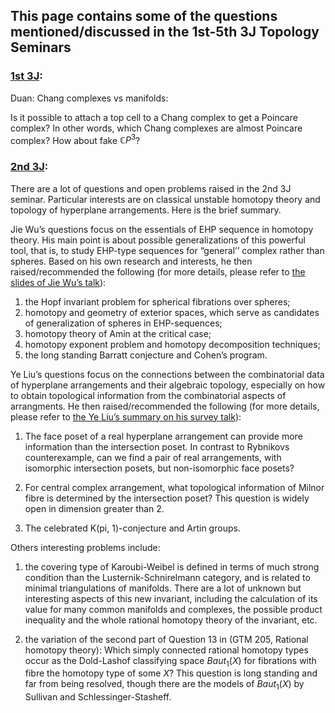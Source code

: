 ## This page contains some of the questions mentioned/discussed in the 1st-5th 3J Topology Seminars 

### [1st 3J](https://hrzsea.github.io/1st-3J-Topology-Seminar/):  
  
Duan: Chang complexes vs manifolds:  
  
Is it possible to attach a top cell to a Chang complex to get a Poincare complex? In other words, which Chang complexes are almost Poincare complex? How about fake $\mathbb{C}P^3$?  

### [2nd 3J](https://hrzsea.github.io/2nd-3J-Topology-Seminar/):   

There are a lot of questions and open problems raised in the 2nd 3J seminar. Particular interests are on classical unstable homotopy theory and topology of hyperplane arrangements. Here is the brief summary.  

Jie Wu’s questions focus on the essentials of EHP sequence in homotopy theory. His main point is about possible generalizations of this powerful tool, that is, to study EHP-type sequences for “general’’ complex rather than spheres. Based on his own research and interests, he then raised/recommended the following (for more details, please refer to [the slides of Jie Wu’s talk](3J-Topology-Seminar-talk(1).pdf)):

1.	the Hopf invariant problem for spherical fibrations over spheres;  
2.	homotopy and geometry of exterior spaces, which serve as candidates of generalization of spheres in EHP-sequences;
3.	homotopy theory of Amin at the critical case;  
4.	homotopy exponent problem and homotopy decomposition techniques;
5.	the long standing Barratt conjecture and Cohen’s program.

Ye Liu’s questions focus on the connections between the combinatorial data of hyperplane arrangements and their algebraic topology, especially on how to obtain topological information from the combinatorial aspects of arrangments. He then raised/recommended the following (for more details, please refer to [the Ye Liu’s summary on his survey talk](yeliuarransurvey.pdf)):  

1.	The face poset of a real hyperplane arrangement can provide more information than the intersection poset. In contrast to Rybnikovs counterexample, can we find a pair of real arrangements, with isomorphic intersection posets, but non-isomorphic face posets?  

2.	For central complex arrangement, what topological information of Milnor fibre is determined by the intersection poset? This question is widely open in dimension greater than 2.

3.	The celebrated K(pi, 1)-conjecture and Artin groups.


Others interesting problems include:

1.	the covering type of Karoubi-Weibel is defined in terms of much strong condition than the Lusternik-Schnirelmann category, and is related to minimal triangulations of manifolds. There are a lot of unknown but interesting aspects of this new invariant, including the calculation of its value for many common manifolds and complexes, the possible product inequality and the whole rational homotopy theory of the invariant, etc.  

2.	the variation of the second part of Question 13 in (GTM 205, Rational homotopy theory): Which simply connected rational homotopy types occur as the Dold-Lashof classifying space $Baut_1(X)$ for fibrations with fibre the homotopy type of some $X$? This question is long standing and far from being resolved, though there are the models of $Baut_1(X)$ by Sullivan and Schlessinger-Stasheff.
